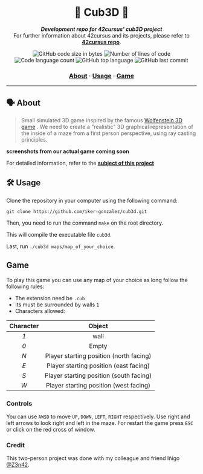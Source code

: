 <h1 align="center">
	🧊 Cub3D 🧊
</h1>

<p align="center">
	<b><i>Development repo for 42cursus' cub3D project</i></b><br>
	For further information about 42cursus and its projects, please refer to <a href="https://github.com/iker-gonzalez/42_cursus"><b>42cursus repo</b></a>.
</p>

<p align="center">
	<img alt="GitHub code size in bytes" src="https://img.shields.io/github/languages/code-size/iker-gonzalez/cub3d?color=blueviolet" />
	<img alt="Number of lines of code" src="https://img.shields.io/tokei/lines/github/iker-gonzalez/cub3d?color=blueviolet" />
	<img alt="Code language count" src="https://img.shields.io/github/languages/count/iker-gonzalez/cub3d?color=blue" />
	<img alt="GitHub top language" src="https://img.shields.io/github/languages/top/iker-gonzalez/cub3d?color=blue" />
	<img alt="GitHub last commit" src="https://img.shields.io/github/last-commit/iker-gonzalez/cub3d?color=brightgreen" />
</p>

<h3 align="center">
	<a href="#%EF%B8%8F-about">About</a>
	<span> · </span>
	<a href="#%EF%B8%8F-usage">Usage</a>
  <span> · </span>
	<a href="#game">Game</a>
</h3>

---

## 🗣️ About

> Small simulated 3D game inspired by the famous [Wolfenstein 3D game](https://www.youtube.com/watch?v=561sPCk6ByE) . We need to create a "realistic" 3D graphical representation of the inside of a maze from a first person perspective, using ray casting principles.

**screenshots from our actual game coming soon**

For detailed information, refer to the [**subject of this project**](https://github.com/iker-gonzalez/42_cursus/blob/main/_PDFs/en.subject_cub3d.pdf)


 ## 🛠️ Usage
Clone the repository in your computer using the following command:

`git clone https://github.com/iker-gonzalez/cub3d.git`
 
Then, you need to run the command `make` on the root directory.

This will compile the executable file `cub3d`.

Last, run `./cub3d maps/map_of_your_choice`.


## Game
To play this game you can use any map of your choice as long follow the following rules:

* The extension need be `.cub`
* Its must be surrounded by walls `1`
* Characters allowed:

|  Character  |          Object                         |
|:-----------:|:---------------------------------------:|
|     *1*     | wall                                    |
|     *0*     | Empty                                   |
|     *N*     | Player starting position (north facing) |
|     *E*     | Player starting position (east facing)  |
|     *S*     | Player starting position (south facing) |
|     *W*     | Player starting position (west facing)  |

### Controls
You can use `AWSD` to move `UP`, `DOWN`, `LEFT`, `RIGHT` respectively.
Use right and left arrows to look right and left in the maze.
For restart the game press `ESC` or click on the red cross of window.


### Credit

This two-person project was done with my colleague and friend Iñigo [@Z3n42](https://github.com/z3n42).

